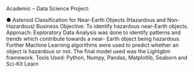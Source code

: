 Academic – Data Science Project:

 ● 	Asteroid Classification for Near-Earth Objects (Hazardous and Non-Hazardous) 
Business Objective: To identify hazardous near-Earth objects. 
Approach: Exploratory Data Analysis was done to identify patterns and trends which contribute towards a near- Earth object being hazardous. Further Machine Learning algorithms were used to predict whether an object is hazardous or not. The final model used was the Lightgbm framework. 
Tools Used: Python, Numpy, Pandas, Matplotlib, Seaborn and Sci-Kit Learn
